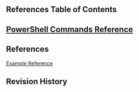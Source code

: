 ## References Table of Contents  
<!--
This is the beginning of your document
* After every line put 2 spaces to tell markdown to put a carriage return
* To create a nested list using the web editor on GitHub or a text editor that uses a monospaced font, like Atom, you can align your list visually. Type tabs in front of your nested list item, until the list marker character (*) lies directly below the first character of the text in the item above it.
-->  
## [PowerShell Commands Reference](PowerShell_Reference.md)  



## References  
[Example Reference](https://public.cyber.mil/)  

## Revision History  


